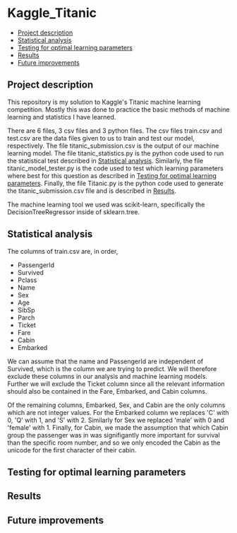 # Kaggle_Titanic
* [Project description](https://github.com/riggenbachn/Kaggle_Titanic/blob/main/README.md#project-description)
* [Statistical analysis](https://github.com/riggenbachn/Kaggle_Titanic/blob/main/README.md#statistical-analysis)
* [Testing for optimal learning parameters](https://github.com/riggenbachn/Kaggle_Titanic/blob/main/README.md#testing-for-optimal-learning-parameters)
* [Results](https://github.com/riggenbachn/Kaggle_Titanic/blob/main/README.md#results)
* [Future improvements](https://github.com/riggenbachn/Kaggle_Titanic/blob/main/README.md#future-improvements)

## Project description
This repository is my solution to Kaggle's Titanic machine learning competition. Mostly this was done to practice the basic methods of machine learning and statistics I have learned.

There are 6 files, 3 csv files and 3 python files. The csv files train.csv and test.csv are the data files given to us to train and test our model, respectively. The file titanic_submission.csv is the output of our machine learning model. The file titanic_statistics.py is the python code used to run the statistical test described in [Statistical analysis](https://github.com/riggenbachn/Kaggle_Titanic/blob/main/README.md#statistical-analysis). Similarly, the file titanic_model_tester.py is the code used to test which learning parameters where best for this question as described in [Testing for optimal learning parameters](https://github.com/riggenbachn/Kaggle_Titanic/blob/main/README.md#testing-for-optimal-learning-parameters). Finally, the file Titanic.py is the python code used to generate the titanic_submission.csv file and is described in [Results](https://github.com/riggenbachn/Kaggle_Titanic/blob/main/README.md#results).

The machine learning tool we used was scikit-learn, specifically the DecisionTreeRegressor inside of sklearn.tree.

## Statistical analysis

The columns of train.csv are, in order,

* PassengerId
* Survived
* Pclass
* Name
* Sex
* Age
* SibSp
* Parch
* Ticket
* Fare
* Cabin
* Embarked

We can assume that the name and PassengerId are independent of Survived, which is the column we are trying to predict. We will therefore exclude these columns in our analysis and machine learning models. Further we will exclude the Ticket column since all the relevant information should also be contained in the Fare, Embarked, and Cabin columns. 

Of the remaining columns, Embarked, Sex, and Cabin are the only columns which are not integer values. For the Embarked column we replaces 'C' with 0, 'Q' with 1, and 'S' with 2. Similarly for Sex we replaced 'male' with 0 and 'female' with 1. Finally, for Cabin, we made the assumption that which Cabin group the passenger was in was signifigantly more important for survival than the specific room number, and so we only encoded the Cabin as the unicode for the first character of their cabin. 

## Testing for optimal learning parameters

## Results

## Future improvements
